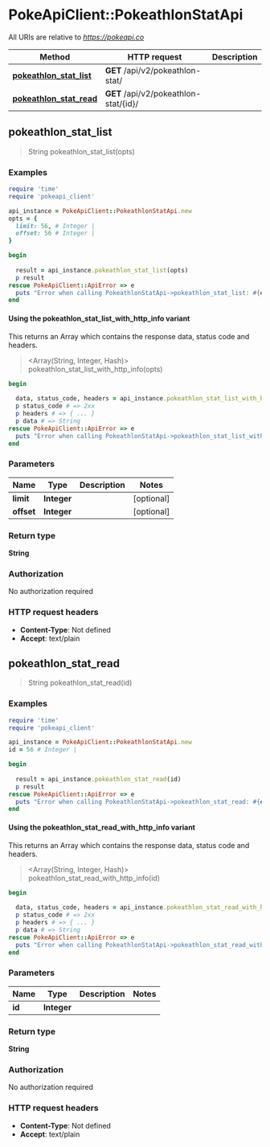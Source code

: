 # PokeApiClient::PokeathlonStatApi

All URIs are relative to *https://pokeapi.co*

| Method | HTTP request | Description |
| ------ | ------------ | ----------- |
| [**pokeathlon_stat_list**](PokeathlonStatApi.md#pokeathlon_stat_list) | **GET** /api/v2/pokeathlon-stat/ |  |
| [**pokeathlon_stat_read**](PokeathlonStatApi.md#pokeathlon_stat_read) | **GET** /api/v2/pokeathlon-stat/{id}/ |  |


## pokeathlon_stat_list

> String pokeathlon_stat_list(opts)



### Examples

```ruby
require 'time'
require 'pokeapi_client'

api_instance = PokeApiClient::PokeathlonStatApi.new
opts = {
  limit: 56, # Integer | 
  offset: 56 # Integer | 
}

begin
  
  result = api_instance.pokeathlon_stat_list(opts)
  p result
rescue PokeApiClient::ApiError => e
  puts "Error when calling PokeathlonStatApi->pokeathlon_stat_list: #{e}"
end
```

#### Using the pokeathlon_stat_list_with_http_info variant

This returns an Array which contains the response data, status code and headers.

> <Array(String, Integer, Hash)> pokeathlon_stat_list_with_http_info(opts)

```ruby
begin
  
  data, status_code, headers = api_instance.pokeathlon_stat_list_with_http_info(opts)
  p status_code # => 2xx
  p headers # => { ... }
  p data # => String
rescue PokeApiClient::ApiError => e
  puts "Error when calling PokeathlonStatApi->pokeathlon_stat_list_with_http_info: #{e}"
end
```

### Parameters

| Name | Type | Description | Notes |
| ---- | ---- | ----------- | ----- |
| **limit** | **Integer** |  | [optional] |
| **offset** | **Integer** |  | [optional] |

### Return type

**String**

### Authorization

No authorization required

### HTTP request headers

- **Content-Type**: Not defined
- **Accept**: text/plain


## pokeathlon_stat_read

> String pokeathlon_stat_read(id)



### Examples

```ruby
require 'time'
require 'pokeapi_client'

api_instance = PokeApiClient::PokeathlonStatApi.new
id = 56 # Integer | 

begin
  
  result = api_instance.pokeathlon_stat_read(id)
  p result
rescue PokeApiClient::ApiError => e
  puts "Error when calling PokeathlonStatApi->pokeathlon_stat_read: #{e}"
end
```

#### Using the pokeathlon_stat_read_with_http_info variant

This returns an Array which contains the response data, status code and headers.

> <Array(String, Integer, Hash)> pokeathlon_stat_read_with_http_info(id)

```ruby
begin
  
  data, status_code, headers = api_instance.pokeathlon_stat_read_with_http_info(id)
  p status_code # => 2xx
  p headers # => { ... }
  p data # => String
rescue PokeApiClient::ApiError => e
  puts "Error when calling PokeathlonStatApi->pokeathlon_stat_read_with_http_info: #{e}"
end
```

### Parameters

| Name | Type | Description | Notes |
| ---- | ---- | ----------- | ----- |
| **id** | **Integer** |  |  |

### Return type

**String**

### Authorization

No authorization required

### HTTP request headers

- **Content-Type**: Not defined
- **Accept**: text/plain

